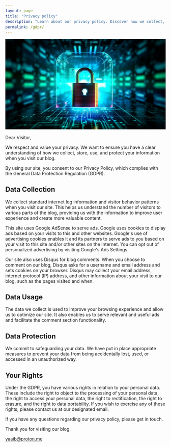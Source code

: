 ```yaml
---
layout: page
title: "Privacy policy"
description: "Learn about our privacy policy. Discover how we collect, store, use, and protect your information when you visit our blog."
permalink: /gdpr/
---
```


![A digital padlock](/assets/privacy-policy.png)

Dear Visitor,

We respect and value your privacy. We want to ensure you have a clear understanding of how we collect, store, use, and protect your information when you visit our blog.

By using our site, you consent to our Privacy Policy, which complies with the General Data Protection Regulation (GDPR).

## Data Collection

We collect standard internet log information and visitor behavior patterns when you visit our site. This helps us understand the number of visitors to various parts of the blog, providing us with the information to improve user experience and create more valuable content.

This site uses Google AdSense to serve ads. Google uses cookies to display ads based on your visits to this and other websites. Google's use of advertising cookies enables it and its partners to serve ads to you based on your visit to this site and/or other sites on the Internet. You can opt out of personalized advertising by visiting Google's Ads Settings.

Our site also uses Disqus for blog comments. When you choose to comment on our blog, Disqus asks for a username and email address and sets cookies on your browser. Disqus may collect your email address, internet protocol (IP) address, and other information about your visit to our blog, such as the pages visited and when.

## Data Usage

The data we collect is used to improve your browsing experience and allow us to optimize our site. It also enables us to serve relevant and useful ads and facilitate the comment section functionality.

## Data Protection

We commit to safeguarding your data. We have put in place appropriate measures to prevent your data from being accidentally lost, used, or accessed in an unauthorized way.

## Your Rights

Under the GDPR, you have various rights in relation to your personal data. These include the right to object to the processing of your personal data, the right to access your personal data, the right to rectification, the right to erasure, and the right to data portability. If you wish to exercise any of these rights, please contact us at our designated email.

If you have any questions regarding our privacy policy, please get in touch.

Thank you for visiting our blog.

yaaib@proton.me